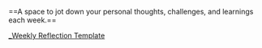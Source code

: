 ==A space to jot down your personal thoughts, challenges, and learnings each week.==

[_Weekly Reflection Template](_Weekly%20Reflection%20Template.md)

